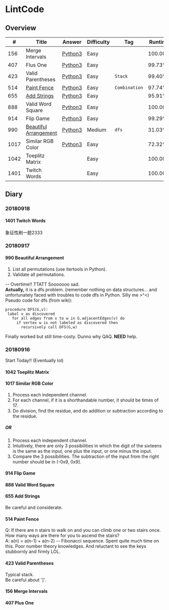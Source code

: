 # LintCode

## Overview

| #| Title|Answer|Difficulty|Tag|Runtime|Notes|
| --- | --- | --- | --- | --- | --- |---|
|156| Merge Intervals | [Python3](https://github.com/RENHANFEI/LintCode/156.py)   |Easy||100.00%||
|407| Flus One | [Python3](https://github.com/RENHANFEI/LintCode/407.py)   |Easy||99.73%||
|423| Valid Parentheses | [Python3](https://github.com/RENHANFEI/LintCode/423.py)   |Easy|`Stack`|99.40%||
|514| [Paint Fence](https://www.lintcode.com/problem/paint-fence/description?_from=ladder&&fromId=18) | [Python3](https://github.com/RENHANFEI/LintCode/514.py)   |Easy|`Combination`|97.74%||
|655| [Add Strings](https://www.lintcode.com/problem/add-strings/description?_from=ladder&&fromId=18) | [Python3](https://github.com/RENHANFEI/LintCode/655.py)   |Easy||95.91%||
|888| Valid Word Square | [Python3](https://github.com/RENHANFEI/LintCode/888.py)   |Easy||100.00%||
|914| Flip Game | [Python3](https://github.com/RENHANFEI/LintCode/914.py)   |Easy||99.29%||
|990| [Beautiful Arrangement](https://www.lintcode.com/problem/beautiful-arrangement/?_from=ladder&&fromId=18) | [Python3](https://github.com/RENHANFEI/LintCode/990.py)   |Medium|`dfs`|31.03%|Need Optimization|
|1017| Similar RGB Color | [Python3](https://github.com/RENHANFEI/LintCode/1017.py)   |Easy||72.32%||
|1042| Toeplitz Matrix ||Easy||100.00%||
|1401| Twitch Words ||Easy||100.00%||


## Diary

### 20180918
#### 1401 Twitch Words
象征性刷一题2333

### 20180917
#### 990 Beautiful Arrangement
1. List all permutations (use itertools in Python).
2. Validate all permutations.

-- Overtime!! TTATT Sooooooo sad.<br>
**Actually,** it is a dfs problem. (remember nothing on data structures... and unfortunately faced with troubles to code dfs in Python. Silly me >^<)<br>
Pseudo code for dfs (from wiki):
 ```
 procedure DFS(G,v):
  label v as discovered
    for all edges from v to w in G.adjacentEdges(v) do
      if vertex w is not labeled as discovered then
        recursively call DFS(G,w)
 ```
 Finally worked but still time-costy. Dunno why QAQ. **NEED** help.

### 20180916
Start Today!! (Eventually lol)

#### 1042 Toeplitz Matrix
#### 1017 Similar RGB Color
1. Process each independent channel.
2. For each channel, if it is a shorthandable number, it should be times of 17.
3. Do division, find the residue, and do addition or subtraction according to the residue.
##### OR
1. Process each independent channel.
2. Intuitively, there are only 3 possibilities in which the digit of the sixteens is the same as the input, one plus the input, or one minus the input.
3. Compare the 3 possibilities. The subtraction of the input from the right number should be in (-0x9, 0x9]. 

#### 914 Flip Game
#### 888 Valid Word Square
#### 655 Add Strings
Be careful and considerate.

#### 514 Paint Fence
Q: If there are n stairs to walk on and you can climb one or two stairs once. How many ways are there for you to ascend the stairs?<br>
A: a(n) = a(n-1) + a(n-2) -- Fibonacci sequence.
Spent quite much time on this. Poor number theory knowledges. And reluctant to see the keys stubbornly and firmly LOL.

#### 423 Valid Parentheses
Typical stack.<br>
Be careful about ']'.

#### 156 Merge Intervals
#### 407 Plus One
